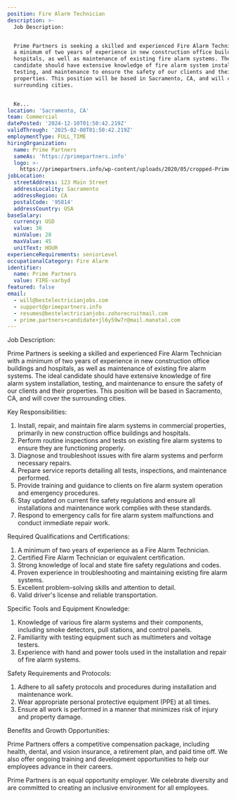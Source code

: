 ```yaml
---
position: Fire Alarm Technician
description: >-
  Job Description:


  Prime Partners is seeking a skilled and experienced Fire Alarm Technician with
  a minimum of two years of experience in new construction office buildings and
  hospitals, as well as maintenance of existing fire alarm systems. The ideal
  candidate should have extensive knowledge of fire alarm system installation,
  testing, and maintenance to ensure the safety of our clients and their
  properties. This position will be based in Sacramento, CA, and will cover the
  surrounding cities.


  Ke...
location: 'Sacramento, CA'
team: Commercial
datePosted: '2024-12-10T01:50:42.219Z'
validThrough: '2025-02-08T01:50:42.219Z'
employmentType: FULL_TIME
hiringOrganization:
  name: Prime Partners
  sameAs: 'https://primepartners.info'
  logo: >-
    https://primepartners.info/wp-content/uploads/2020/05/cropped-Prime-Partners-Logo-NO-BG-1-1.png
jobLocation:
  streetAddress: 123 Main Street
  addressLocality: Sacramento
  addressRegion: CA
  postalCode: '95814'
  addressCountry: USA
baseSalary:
  currency: USD
  value: 36
  minValue: 28
  maxValue: 45
  unitText: HOUR
experienceRequirements: seniorLevel
occupationalCategory: Fire Alarm
identifier:
  name: Prime Partners
  value: FIRE-varbyd
featured: false
email:
  - will@bestelectricianjobs.com
  - support@primepartners.info
  - resumes@bestelectricianjobs.zohorecruitmail.com
  - prime.partners+candidate+jl6y59w7r@mail.manatal.com
---
```




Job Description:

Prime Partners is seeking a skilled and experienced Fire Alarm Technician with a minimum of two years of experience in new construction office buildings and hospitals, as well as maintenance of existing fire alarm systems. The ideal candidate should have extensive knowledge of fire alarm system installation, testing, and maintenance to ensure the safety of our clients and their properties. This position will be based in Sacramento, CA, and will cover the surrounding cities.

Key Responsibilities:

1. Install, repair, and maintain fire alarm systems in commercial properties, primarily in new construction office buildings and hospitals.
2. Perform routine inspections and tests on existing fire alarm systems to ensure they are functioning properly.
3. Diagnose and troubleshoot issues with fire alarm systems and perform necessary repairs.
4. Prepare service reports detailing all tests, inspections, and maintenance performed.
5. Provide training and guidance to clients on fire alarm system operation and emergency procedures.
6. Stay updated on current fire safety regulations and ensure all installations and maintenance work complies with these standards.
7. Respond to emergency calls for fire alarm system malfunctions and conduct immediate repair work.

Required Qualifications and Certifications:

1. A minimum of two years of experience as a Fire Alarm Technician.
2. Certified Fire Alarm Technician or equivalent certification.
3. Strong knowledge of local and state fire safety regulations and codes.
4. Proven experience in troubleshooting and maintaining existing fire alarm systems.
5. Excellent problem-solving skills and attention to detail.
6. Valid driver's license and reliable transportation.

Specific Tools and Equipment Knowledge:

1. Knowledge of various fire alarm systems and their components, including smoke detectors, pull stations, and control panels.
2. Familiarity with testing equipment such as multimeters and voltage testers.
3. Experience with hand and power tools used in the installation and repair of fire alarm systems.

Safety Requirements and Protocols:

1. Adhere to all safety protocols and procedures during installation and maintenance work.
2. Wear appropriate personal protective equipment (PPE) at all times.
3. Ensure all work is performed in a manner that minimizes risk of injury and property damage.

Benefits and Growth Opportunities:

Prime Partners offers a competitive compensation package, including health, dental, and vision insurance, a retirement plan, and paid time off. We also offer ongoing training and development opportunities to help our employees advance in their careers.

Prime Partners is an equal opportunity employer. We celebrate diversity and are committed to creating an inclusive environment for all employees.